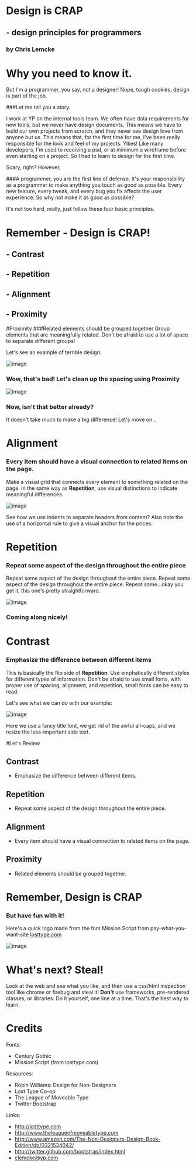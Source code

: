 # Design is CRAP 
## - design principles for programmers
### by Chris Lemcke

# Why you need to know it.


But I'm a programmer, you say, not a designer!  Nope, tough cookies, design is part of the job.  

###Let me tell you a story.

I work at YP on the internal tools team.  We often have data requirements for new tools, but we never have design documents.  This means we have to build our own projects from scratch, and they never see design love from anyone but us.  This means that, for the first time for me, I've been really responsible for the look and feel of my projects.  Yikes!  Like many developers, I'm used to receiving a psd, or at minimum a wireframe before even starting on a project.  So I had to learn to design for the first time.

Scary, right?  However,

###A programmer, you are the first line of defense.
It's your responsibility as a programmer to make anything you touch as good as possible.  Every new feature, every tweak, and every bug you fix affects the user experience.  So why not make it as good as possible?

It's not too hard, really, just follow these four basic principles.

# Remember - Design is CRAP!
## - Contrast
## - Repetition
## - Alignment
## - Proximity

#Proximity
###Related elements should be grouped together
Group elements that are meaningfully related.  Don't be afraid to use a lot of space to separate different groups!

Let's see an example of terrible design:

![image](http://i.imgur.com/bCsmj.png)

### Wow, that's bad!  Let's clean up the spacing using Proximity

![image](http://i.imgur.com/Hqk5C.png)

### Now, isn't that better already?
It doesn't take much to make a big difference!  Let's move on...

# Alignment
### Every item should have a visual connection to related items on the page.  
Make a visual grid that connects every element to something related on the page.  In the same way as **Repetition**, use visual distinctions to indicate meaningful differences.

![image](http://i.imgur.com/OTFf7.png)

See how we use indents to separate headers from content?  Also note the use of a horizontal rule to give a visual anchor for the prices.

# Repetition
### Repeat some aspect of the design throughout the entire piece

Repeat some aspect of the design throughout the entire piece.  Repeat some aspect of the design throughout the entire piece.  Repeat some...okay you get it, this one's pretty straightforward.

![image](http://i.imgur.com/OKi2j.png)

### Coming along nicely!

# Contrast

### Emphasize the difference between different items

This is basically the flip side of **Repetition**.  Use emphatically different styles for different types of information.  Don't be afraid to use small fonts, with proper use of spacing, alignment, and repetition, small fonts can be easy to read.  

Let's see what we can do with our example:

![image](http://i.imgur.com/3aYcW.png)

Here we use a fancy title font, we get rid of the awful all-caps, and we resize the less-important side text.

#Let's Review

## Contrast
* Emphasize the difference between different items.

## Repetition
* Repeat some aspect of the design throughout the entire piece.

## Alignment
* Every item should have a visual connection to related items on the page.


## Proximity
* Related elements should be grouped together.

# Remember, Design is CRAP
### But have fun with it!

Here's a quick logo made from the font Mission Script from pay-what-you-want-site [losttype.com](http://losttype.com)

![image](http://i.imgur.com/372GE.png)


# What's next?  Steal!

Look at the web and see what you like, and then use a css/html inspection tool like chrome or firebug and steal it!  **Don't** use frameworks, pre-rendered classes, or libraries.  Do it yourself, one line at a time.  That's the best way to learn.

# Credits

Fonts:

* Century Gothic
* Mission Script (from losttype.com)

Resources:

* Robin Williams: Design for Non-Designers
* Lost Type Co-op
* The League of Moveable Type
* Twitter Bootstrap

Links:

* http://losttype.com
* http://www.theleagueofmoveabletype.com
* http://www.amazon.com/The-Non-Designers-Design-Book-Edition/dp/0321534042/
* http://twitter.github.com/bootstrap/index.html
* clemcke@yp.com

